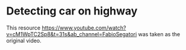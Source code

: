 # Detecting car on highway

This resource https://www.youtube.com/watch?v=cM1WpTC2Sp8&t=31s&ab_channel=FabioSegatori was taken as the original video.
